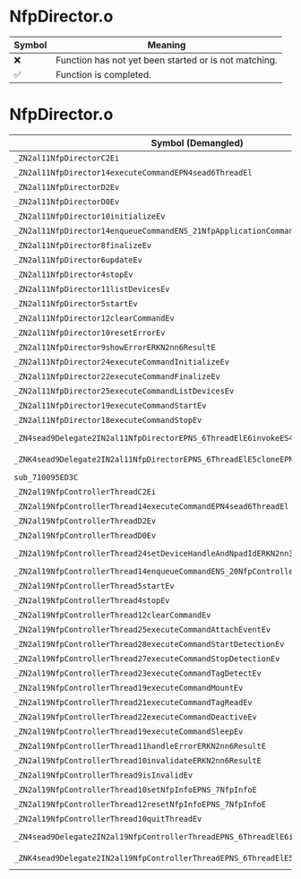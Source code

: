 # NfpDirector.o
| Symbol | Meaning 
| ------------- | ------------- 
| :x: | Function has not yet been started or is not matching. 
| :white_check_mark: | Function is completed. 


# NfpDirector.o
| Symbol (Demangled) | Symbol (Mangled) | Decompiled? |
| ------------- |  ------------- | ------------- |
| `_ZN2al11NfpDirectorC2Ei` | `al::NfpDirector::NfpDirector(int)` | :white_check_mark: |
| `_ZN2al11NfpDirector14executeCommandEPN4sead6ThreadEl` | `al::NfpDirector::executeCommand(sead::Thread *,long)` | :white_check_mark: |
| `_ZN2al11NfpDirectorD2Ev` | `al::NfpDirector::~NfpDirector()` | :white_check_mark: |
| `_ZN2al11NfpDirectorD0Ev` | `al::NfpDirector::~NfpDirector()` | :white_check_mark: |
| `_ZN2al11NfpDirector10initializeEv` | `al::NfpDirector::initialize(void)` | :white_check_mark: |
| `_ZN2al11NfpDirector14enqueueCommandENS_21NfpApplicationCommandE` | `al::NfpDirector::enqueueCommand(al::NfpApplicationCommand)` | :white_check_mark: |
| `_ZN2al11NfpDirector8finalizeEv` | `al::NfpDirector::finalize(void)` | :white_check_mark: |
| `_ZN2al11NfpDirector6updateEv` | `al::NfpDirector::update(void)` | :white_check_mark: |
| `_ZN2al11NfpDirector4stopEv` | `al::NfpDirector::stop(void)` | :white_check_mark: |
| `_ZN2al11NfpDirector11listDevicesEv` | `al::NfpDirector::listDevices(void)` | :white_check_mark: |
| `_ZN2al11NfpDirector5startEv` | `al::NfpDirector::start(void)` | :white_check_mark: |
| `_ZN2al11NfpDirector12clearCommandEv` | `al::NfpDirector::clearCommand(void)` | :white_check_mark: |
| `_ZN2al11NfpDirector10resetErrorEv` | `al::NfpDirector::resetError(void)` | :white_check_mark: |
| `_ZN2al11NfpDirector9showErrorERKN2nn6ResultE` | `al::NfpDirector::showError(nn::Result const&)` | :white_check_mark: |
| `_ZN2al11NfpDirector24executeCommandInitializeEv` | `al::NfpDirector::executeCommandInitialize(void)` | :white_check_mark: |
| `_ZN2al11NfpDirector22executeCommandFinalizeEv` | `al::NfpDirector::executeCommandFinalize(void)` | :white_check_mark: |
| `_ZN2al11NfpDirector25executeCommandListDevicesEv` | `al::NfpDirector::executeCommandListDevices(void)` | :white_check_mark: |
| `_ZN2al11NfpDirector19executeCommandStartEv` | `al::NfpDirector::executeCommandStart(void)` | :white_check_mark: |
| `_ZN2al11NfpDirector18executeCommandStopEv` | `al::NfpDirector::executeCommandStop(void)` | :white_check_mark: |
| `_ZN4sead9Delegate2IN2al11NfpDirectorEPNS_6ThreadElE6invokeES4_l` | `sead::Delegate2<al::NfpDirector,sead::Thread *,long>::invoke(sead::Thread *,long)` | :white_check_mark: |
| `_ZNK4sead9Delegate2IN2al11NfpDirectorEPNS_6ThreadElE5cloneEPNS_4HeapE` | `sead::Delegate2<al::NfpDirector,sead::Thread *,long>::clone(sead::Heap *)const` | :white_check_mark: |
| `sub_710095ED3C` | `` | :white_check_mark: |
| `_ZN2al19NfpControllerThreadC2Ei` | `al::NfpControllerThread::NfpControllerThread(int)` | :white_check_mark: |
| `_ZN2al19NfpControllerThread14executeCommandEPN4sead6ThreadEl` | `al::NfpControllerThread::executeCommand(sead::Thread *,long)` | :white_check_mark: |
| `_ZN2al19NfpControllerThreadD2Ev` | `al::NfpControllerThread::~NfpControllerThread()` | :white_check_mark: |
| `_ZN2al19NfpControllerThreadD0Ev` | `al::NfpControllerThread::~NfpControllerThread()` | :white_check_mark: |
| `_ZN2al19NfpControllerThread24setDeviceHandleAndNpadIdERKN2nn3nfp12DeviceHandleEj` | `al::NfpControllerThread::setDeviceHandleAndNpadId(nn::nfp::DeviceHandle const&,unsigned int)` | :white_check_mark: |
| `_ZN2al19NfpControllerThread14enqueueCommandENS_20NfpControllerCommandE` | `al::NfpControllerThread::enqueueCommand(al::NfpControllerCommand)` | :white_check_mark: |
| `_ZN2al19NfpControllerThread5startEv` | `al::NfpControllerThread::start(void)` | :white_check_mark: |
| `_ZN2al19NfpControllerThread4stopEv` | `al::NfpControllerThread::stop(void)` | :white_check_mark: |
| `_ZN2al19NfpControllerThread12clearCommandEv` | `al::NfpControllerThread::clearCommand(void)` | :white_check_mark: |
| `_ZN2al19NfpControllerThread25executeCommandAttachEventEv` | `al::NfpControllerThread::executeCommandAttachEvent(void)` | :white_check_mark: |
| `_ZN2al19NfpControllerThread28executeCommandStartDetectionEv` | `al::NfpControllerThread::executeCommandStartDetection(void)` | :white_check_mark: |
| `_ZN2al19NfpControllerThread27executeCommandStopDetectionEv` | `al::NfpControllerThread::executeCommandStopDetection(void)` | :white_check_mark: |
| `_ZN2al19NfpControllerThread23executeCommandTagDetectEv` | `al::NfpControllerThread::executeCommandTagDetect(void)` | :white_check_mark: |
| `_ZN2al19NfpControllerThread19executeCommandMountEv` | `al::NfpControllerThread::executeCommandMount(void)` | :white_check_mark: |
| `_ZN2al19NfpControllerThread21executeCommandTagReadEv` | `al::NfpControllerThread::executeCommandTagRead(void)` | :white_check_mark: |
| `_ZN2al19NfpControllerThread22executeCommandDeactiveEv` | `al::NfpControllerThread::executeCommandDeactive(void)` | :white_check_mark: |
| `_ZN2al19NfpControllerThread19executeCommandSleepEv` | `al::NfpControllerThread::executeCommandSleep(void)` | :white_check_mark: |
| `_ZN2al19NfpControllerThread11handleErrorERKN2nn6ResultE` | `al::NfpControllerThread::handleError(nn::Result const&)` | :white_check_mark: |
| `_ZN2al19NfpControllerThread10invalidateERKN2nn6ResultE` | `al::NfpControllerThread::invalidate(nn::Result const&)` | :white_check_mark: |
| `_ZN2al19NfpControllerThread9isInvalidEv` | `al::NfpControllerThread::isInvalid(void)` | :white_check_mark: |
| `_ZN2al19NfpControllerThread10setNfpInfoEPNS_7NfpInfoE` | `al::NfpControllerThread::setNfpInfo(al::NfpInfo *)` | :white_check_mark: |
| `_ZN2al19NfpControllerThread12resetNfpInfoEPNS_7NfpInfoE` | `al::NfpControllerThread::resetNfpInfo(al::NfpInfo *)` | :white_check_mark: |
| `_ZN2al19NfpControllerThread10quitThreadEv` | `al::NfpControllerThread::quitThread(void)` | :white_check_mark: |
| `_ZN4sead9Delegate2IN2al19NfpControllerThreadEPNS_6ThreadElE6invokeES4_l` | `sead::Delegate2<al::NfpControllerThread,sead::Thread *,long>::invoke(sead::Thread *,long)` | :white_check_mark: |
| `_ZNK4sead9Delegate2IN2al19NfpControllerThreadEPNS_6ThreadElE5cloneEPNS_4HeapE` | `sead::Delegate2<al::NfpControllerThread,sead::Thread *,long>::clone(sead::Heap *)const` | :white_check_mark: |
